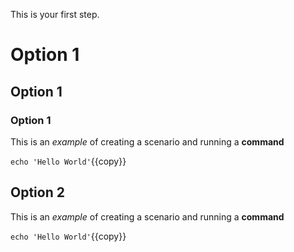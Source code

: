 This is your first step.

# Option 1
## Option 1
### Option 1

This is an _example_ of creating a scenario and running a **command**

`echo 'Hello World'`{{copy}}


## Option 2

This is an _example_ of creating a scenario and running a **command**

`echo 'Hello World'`{{copy}}
